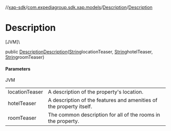 //[xap-sdk](../../../index.md)/[com.expediagroup.sdk.xap.models](../index.md)/[Description](index.md)/[Description](-description.md)

# Description

[JVM]\

public [Description](index.md)[Description](-description.md)([String](https://docs.oracle.com/javase/8/docs/api/java/lang/String.html)locationTeaser, [String](https://docs.oracle.com/javase/8/docs/api/java/lang/String.html)hotelTeaser, [String](https://docs.oracle.com/javase/8/docs/api/java/lang/String.html)roomTeaser)

#### Parameters

JVM

| | |
|---|---|
| locationTeaser | A description of the property's location. |
| hotelTeaser | A description of the features and amenities of the property itself. |
| roomTeaser | The common description for all of the rooms in the property. |
